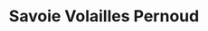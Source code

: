 ---
title: "Savoie Volailles Pernoud"
url: /epagny-metz-tessy/savoie-volailles-pernoud/
shop: commodité
---